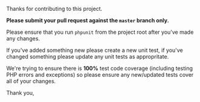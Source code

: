 Thanks for contributing to this project.


**Please submit your pull request against the `master` branch only.**


Please ensure that you run `phpunit` from the project root after you've made any changes.

If you've added something new please create a new unit test, if you've changed something please update any unit tests as appropritate.

We're trying to ensure there is **100%** test code coverage (including testing PHP errors and exceptions) so please ensure any new/updated tests cover all of your changes.

Thank you,
